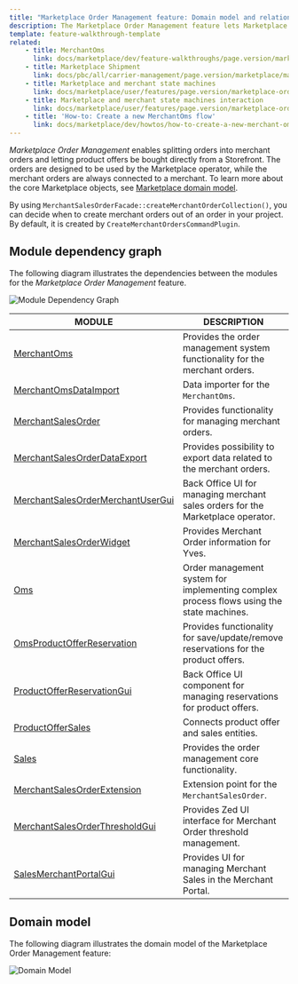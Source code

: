 ```yaml
---
title: "Marketplace Order Management feature: Domain model and relationships"
description: The Marketplace Order Management feature lets Marketplace customers place orders.
template: feature-walkthrough-template
related:
    - title: MerchantOms
      link: docs/marketplace/dev/feature-walkthroughs/page.version/marketplace-order-management-feature-walkthrough/merchant-oms.html
    - title: Marketplace Shipment
      link: docs/pbc/all/carrier-management/page.version/marketplace/marketplace-shipment-feature-overview.html
    - title: Marketplace and merchant state machines
      link: docs/marketplace/user/features/page.version/marketplace-order-management-feature-overview/marketplace-and-merchant-state-machines-overview/marketplace-and-merchant-state-machines-overview.html
    - title: Marketplace and merchant state machines interaction
      link: docs/marketplace/user/features/page.version/marketplace-order-management-feature-overview/marketplace-and-merchant-state-machines-overview/marketplace-and-merchant-state-machines-interaction.html
    - title: 'How-to: Create a new MerchantOms flow'
      link: docs/marketplace/dev/howtos/how-to-create-a-new-merchant-oms-flow.html
---
```



*Marketplace Order Management* enables splitting orders into merchant orders and letting product offers be bought directly from a Storefront.
The orders are designed to be used by the Marketplace operator, while the merchant orders are always connected to a merchant. To learn more about the core Marketplace objects, see [Marketplace domain model](/docs/marketplace/dev/architecture-overview/marketplace-domain-model.html).

By using `MerchantSalesOrderFacade::createMerchantOrderCollection()`, you can decide when to create merchant orders out of an order in your project. By default, it is created by `CreateMerchantOrdersCommandPlugin`.

## Module dependency graph

The following diagram illustrates the dependencies between the modules for the *Marketplace Order Management* feature.

![Module Dependency Graph](https://confluence-connect.gliffy.net/embed/image/901b201a-030b-4824-a136-ef06d258a41b.png?utm_medium=live&utm_source=confluence)

<div class="width-100">

| MODULE     | DESCRIPTION                |
|------------|----------------------------|
| [MerchantOms](https://github.com/spryker/merchant-oms) | Provides the order management system functionality for the merchant orders. |
| [MerchantOmsDataImport](https://github.com/spryker/merchant-oms-data-import) | Data importer for the `MerchantOms`. | Backoffice UI interface for the Merchant Oms management. |
| [MerchantSalesOrder](https://github.com/spryker/merchant-sales-order)  | Provides functionality for managing merchant orders. |
| [MerchantSalesOrderDataExport](https://github.com/spryker/merchant-sales-order-data-export) | Provides possibility to export data related to the merchant orders. |
| [MerchantSalesOrderMerchantUserGui](https://github.com/spryker/merchant-sales-order-merchant-user-gui) | Back Office UI for managing merchant sales orders for the Marketplace operator. |
| [MerchantSalesOrderWidget](https://github.com/spryker-shop/merchant-sales-order-widget) | Provides Merchant Order information for Yves. |
| [Oms](https://github.com/spryker/oms) | Order management system for implementing complex process flows using the state machines. |
| [OmsProductOfferReservation](https://github.com/spryker/oms-product-offer-reservation) | Provides functionality for save/update/remove reservations for the product offers. |
| [ProductOfferReservationGui](https://github.com/spryker/product-offer-reservation-gui) | Back Office UI component for managing reservations for product offers. |
| [ProductOfferSales](https://github.com/spryker/product-offer-sales) | Connects product offer and sales entities. |
| [Sales](https://github.com/spryker/sales) | Provides the order management core functionality. |
| [MerchantSalesOrderExtension](https://github.com/spryker/merchant-sales-order-extension) | Extension point for the `MerchantSalesOrder`. |
| [MerchantSalesOrderThresholdGui](https://github.com/spryker/merchant-sales-order-threshold-gui) | Provides Zed UI interface for Merchant Order threshold management. |
| [SalesMerchantPortalGui](https://github.com/spryker/sales-merchant-portal-gui) | Provides UI for managing Merchant Sales in the Merchant Portal. |
</div>

## Domain model

The following diagram illustrates the domain model of the Marketplace Order Management feature:

![Domain Model](https://confluence-connect.gliffy.net/embed/image/041ca5e4-7738-47ac-a01b-4ed91a57662d.png?utm_medium=live&utm_source=confluence)
